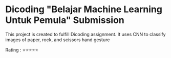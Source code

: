 # Dicoding "Belajar Machine Learning Untuk Pemula" Submission
This project is created to fulfill Dicoding assignment. It uses CNN to classify images of paper, rock, and scissors hand gesture

Rating : ⭐⭐⭐⭐⭐
